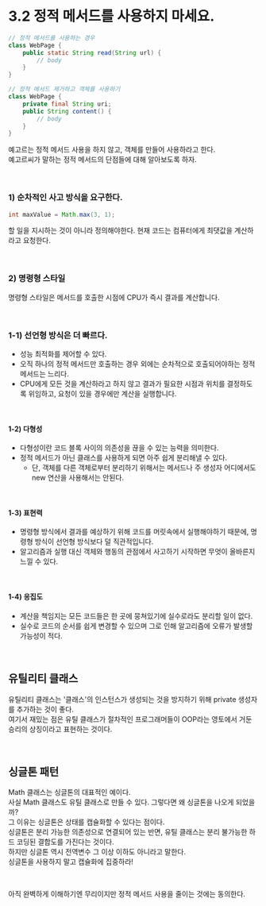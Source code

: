 # 3.2 정적 메서드를 사용하지 마세요.
```java
// 정적 메서드를 사용하는 경우
class WebPage {
	public static String read(String url) {
		// body
	}
}

// 정적 메서드 제거하고 객체를 사용하기
class WebPage {
	private final String uri;
    public String content() {
    	// body
	}
}
```

예고르는 정적 메서드 사용을 하지 않고, 객체를 만들어 사용하라고 한다. <br>
예고르씨가 말하는 정적 메서드의 단점들에 대해 알아보도록 하자.<br>

<br>

### 1) 순차적인 사고 방식을 요구한다.
```java
int maxValue = Math.max(3, 1);
```
할 일을 지시하는 것이 아니라 정의해야한다. 현재 코드는 컴퓨터에게 최댓값을 계산하라고 요청한다.<br>

<br>

### 2) 명령형 스타일

명령형 스타일은 메서드를 호출한 시점에 CPU가 즉시 결과를 계산합니다.<br>

<br>

### 1-1) 선언형 방식은 더 빠르다.

- 성능 최적화를 제어할 수 있다.
- 오직 하나의 정적 메서드만 호출하는 경우 외에는 순차적으로 호출되어야하는 정적 메서드는 느리다.
- CPU에게 모든 것을 계산하라고 하지 않고 결과가 필요한 시점과 위치를 결정하도록 위임하고, 요청이 있을 경우에만 계산을 실행합니다.

<br>

#### 1-2) 다형성

- 다형성이란 코드 블록 사이의 의존성을 끊을 수 있는 능력을 의미한다.
- 정적 메서드가 아닌 클래스를 사용하게 되면 아주 쉽게 분리해낼 수 있다.
  - 단, 객체를 다른 객체로부터 분리하기 위해서는 메서드나 주 생성자 어디에서도 new 연산을 사용해서는 안된다.

<br>

#### 1-3) 표현력

- 명령형 방식에서 결과를 예상하기 위해 코드를 머릿속에서 실행해야하기 때문에, 명령형 방식이 선언형 방식보다 덜 직관적입니다.
- 알고리즘과 실행 대신 객체와 행동의 관점에서 사고하기 시작하면 무엇이 올바른지 느낄 수 있다.

<br>

#### 1-4) 응집도

- 계산을 책임지는 모든 코드들은 한 곳에 뭉쳐있기에 실수로라도 분리할 일이 없다.
- 실수로 코드의 순서를 쉽게 변경할 수 있으며 그로 인해 알고리즘에 오류가 발생할 가능성이 적다.

<br>

## 유틸리티 클래스
유틸리티 클래스는 '클래스'의 인스턴스가 생성되는 것을 방지하기 위해 private 생성자를 추가하는 것이 좋다.<br>
여기서 재밌는 점은 유틸 클래스가 절차적인 프로그래머들이 OOP라는 영토에서 거둔 승리의 상징이라고 표현하는 것이다.<br>

<br>

## 싱글톤 패턴
Math 클래스는 싱글톤의 대표적인 예이다.<br>
사실 Math 클래스도 유틸 클래스로 만들 수 있다. 그렇다면 왜 싱글톤을 나오게 되었을까?<br>
그 이유는 싱글톤은 상태를 캡슐화할 수 있다는 점이다.<br>
싱글톤은 분리 가능한 의존성으로 연결되어 있는 반면, 유틸 클래스는 분리 불가능한 하드 코딩된 결합도를 가진다는 것이다.<br>
하지만 싱글톤 역시 전역변수 그 이상 이하도 아니라고 말한다.<br>
싱글톤을 사용하지 말고 캡슐화에 집중하라!<br>

<br>

아직 완벽하게 이해하기엔 무리이지만 정적 메서드 사용을 줄이는 것에는 동의한다.<br>